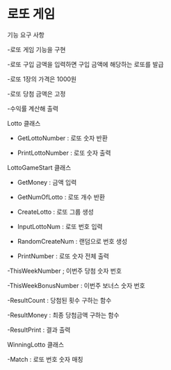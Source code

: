 
# 로또 게임

기능 요구 사항

-로또 게임 기능을 구현

-로또 구입 금액을 입력하면 구입 금액에 해당하는 로또를 발급

-로또 1장의 가격은 1000원

-로또 당첨 금액은 고정

-수익률 계산해 출력


Lotto 클래스

- GetLottoNumber : 로또 숫자 반환

- PrintLottoNumber : 로또 숫자 출력

LottoGameStart 클래스

- GetMoney : 금액 입력

- GetNumOfLotto : 로또 개수 반환

- CreateLotto : 로또 그룹 생성 

- InputLottoNum : 로또 번호 입력

- RandomCreateNum : 랜덤으로 번호 생성

- PrintNumber : 로또 숫자 전체 출력

-ThisWeekNumber ; 이번주 당첨 숫자 번호

-ThisWeekBonusNumber : 이번주 보너스 숫자 번호

-ResultCount : 당첨된 횟수 구하는 함수

-ResultMoney : 최종 당첨금액 구하는 함수 

-ResultPrint : 결과 출력

WinningLotto 클래스

-Match : 로또 번호 숫자 매칭



